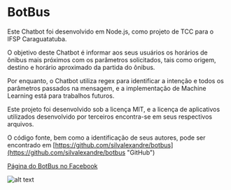 # BotBus

Este Chatbot foi desenvolvido em Node.js, como projeto de TCC para o IFSP Caraguatatuba.

O objetivo deste Chatbot é informar aos seus usuários os horários de ônibus mais próximos com os parâmetros solicitados, tais como origem, destino e horário aproximado da partida do ônibus.

Por enquanto, o Chatbot utiliza regex para identificar a intenção e todos os parâmetros passados na mensagem, e a implementação de Machine Learning está para trabalhos futuros.

Este projeto foi desenvolvido sob a licença MIT, e a licença de aplicativos utilizados desenvolvido por terceiros encontra-se em seus respectivos arquivos.

O código fonte, bem como a identificação de seus autores, pode ser encontrado em [https://github.com/silvalexandre/botbus](https://github.com/silvalexandre/botbus "GitHub")

[Página do BotBus no Facebook](https://www.facebook.com/botbus/ "Página do BotBus no Facebook")

![alt text](https://scontent.fssz1-1.fna.fbcdn.net/v/t1.0-1/p200x200/16507966_815707985243814_3267314369439561047_n.png?oh=5362f1f161ba96ae063ea5aa023a122a&oe=5A586E5C "BotBys")
